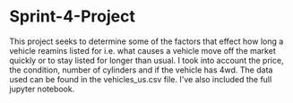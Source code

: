 # Sprint-4-Project

This project seeks to determine some of the factors that effect how long a vehicle reamins listed for i.e. what causes a vehicle move off the market quickly or to stay listed for longer than usual. 
I took into account the price, the condition, number of cylinders and if the vehicle has 4wd. 
The data used can be found in the vehicles_us.csv file. I've also included the full jupyter notebook. 
